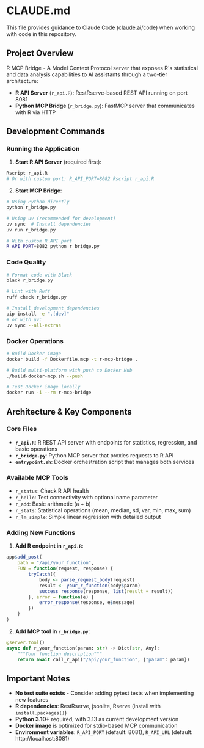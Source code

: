 # CLAUDE.md

This file provides guidance to Claude Code (claude.ai/code) when working with code in this repository.

## Project Overview

R MCP Bridge - A Model Context Protocol server that exposes R's statistical and data analysis capabilities to AI assistants through a two-tier architecture:
- **R API Server** (`r_api.R`): RestRserve-based REST API running on port 8081
- **Python MCP Bridge** (`r_bridge.py`): FastMCP server that communicates with R via HTTP

## Development Commands

### Running the Application

1. **Start R API Server** (required first):
```bash
Rscript r_api.R
# Or with custom port: R_API_PORT=8082 Rscript r_api.R
```

2. **Start MCP Bridge**:
```bash
# Using Python directly
python r_bridge.py

# Using uv (recommended for development)
uv sync  # Install dependencies
uv run r_bridge.py

# With custom R API port
R_API_PORT=8082 python r_bridge.py
```

### Code Quality

```bash
# Format code with Black
black r_bridge.py

# Lint with Ruff
ruff check r_bridge.py

# Install development dependencies
pip install -e ".[dev]"
# or with uv:
uv sync --all-extras
```

### Docker Operations

```bash
# Build Docker image
docker build -f Dockerfile.mcp -t r-mcp-bridge .

# Build multi-platform with push to Docker Hub
./build-docker-mcp.sh --push

# Test Docker image locally
docker run -i --rm r-mcp-bridge
```

## Architecture & Key Components

### Core Files
- **`r_api.R`**: R REST API server with endpoints for statistics, regression, and basic operations
- **`r_bridge.py`**: Python MCP server that proxies requests to R API
- **`entrypoint.sh`**: Docker orchestration script that manages both services

### Available MCP Tools
- `r_status`: Check R API health
- `r_hello`: Test connectivity with optional name parameter
- `r_add`: Basic arithmetic (a + b)
- `r_stats`: Statistical operations (mean, median, sd, var, min, max, sum)
- `r_lm_simple`: Simple linear regression with detailed output

### Adding New Functions

1. **Add R endpoint in `r_api.R`**:
```r
app$add_post(
    path = "/api/your_function",
    FUN = function(request, response) {
        tryCatch({
            body <- parse_request_body(request)
            result <- your_r_function(body$param)
            success_response(response, list(result = result))
        }, error = function(e) {
            error_response(response, e$message)
        })
    }
)
```

2. **Add MCP tool in `r_bridge.py`**:
```python
@server.tool()
async def r_your_function(param: str) -> Dict[str, Any]:
    """Your function description"""
    return await call_r_api("/api/your_function", {"param": param})
```

## Important Notes

- **No test suite exists** - Consider adding pytest tests when implementing new features
- **R dependencies**: RestRserve, jsonlite, Rserve (install with `install.packages()`)
- **Python 3.10+** required, with 3.13 as current development version
- **Docker image** is optimized for stdio-based MCP communication
- **Environment variables**: `R_API_PORT` (default: 8081), `R_API_URL` (default: http://localhost:8081)